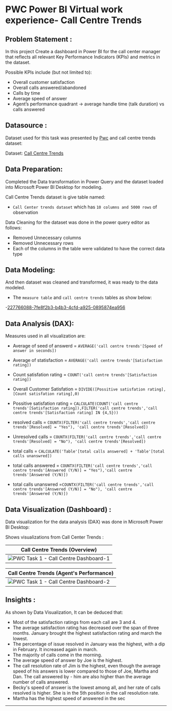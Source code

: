 # PWC Power BI Virtual work experience- Call Centre Trends

## Problem Statement :
In this project Create a dashboard in Power BI for the call center manager that reflects all relevant Key Performance Indicators (KPIs) and metrics in the dataset.

Possible KPIs include (but not limited to):

- Overall customer satisfaction
- Overall calls answered/abandoned
- Calls by time
- Average speed of answer
- Agent’s performance quadrant -> average handle time (talk duration) vs calls answered

## Datasource :

Dataset used for this task was presented by [Pwc](https://www.pwc.ch/en/careers-with-pwc/students/virtual-case-experience.html) and call centre trends dataset:

Dataset: [Call Centre Trends](https://github.com/kirannavale/Portfolio-Projects/blob/main/PWC%20Call%20Centre%20Trends%20Dashboard/01%20Call-Center-Dataset.xlsx)

## Data Preparation:

Completed the Data transformation in Power Query and the dataset loaded into Microsoft Power BI Desktop for modeling.

Call Centre Trends dataset is give table named:

- `Call Center trends dataset` which has `10 columns and 5000 rows` of observation

Data Cleaning for the dataset was done in the power query editor as follows:

- Removed Unnecessary columns
- Removed Unnecessary rows
- Each of the columns in the table were validated to have the correct data type

## Data Modeling:

And then dataset was cleaned and transformed, it was ready to the data modeled.

- The `measure table` and `call centre trends` tables as show below:

-[227766088-7fe8f2b3-b4b3-4cfd-a925-0895874ea956](https://github.com/kirannavale/Portfolio-Projects/assets/34519689/e5d33d5d-cfab-40e6-a9ca-f1f70814344a)

## Data Analysis (DAX):

Measures used in  all visualization are:

- Average of seed of answerd = `AVERAGE('call centre trends'[Speed of answer in seconds])`

- Average of statisfaction = `AVERAGE('call centre trends'[Satisfaction rating])`

- Count satisfation rating = `COUNT('call centre trends'[Satisfaction rating])`

- Overall Customer Satisfation = `DIVIDE([Possitive satisfation rating],[Count satisfation rating],0)`

- Possitive satisfation rating = `CALCULATE(COUNT('call centre trends'[Satisfaction rating]),FILTER('call centre trends','call centre trends'[Satisfaction rating] IN {4,5}))`

- resolved calls = `COUNTX(FILTER('call centre trends','call centre trends'[Resolved] = "Yes"), 'call centre trends'[Resolved])`

- Unresolved calls = `COUNTX(FILTER('call centre trends','call centre trends'[Resolved] = "No"), 'call centre trends'[Resolved])`

- total calls =  `CALCULATE('Table'[total calls answered] + 'Table'[total calls unanswred])`

- total calls answered = `COUNTX(FILTER('call centre trends','call centre trends'[Answered (Y/N)] = "Yes"),'call centre trends'[Answered (Y/N)])`

- total calls unanswred =`COUNTX(FILTER('call centre trends','call centre trends'[Answered (Y/N)] = "No"), 'call centre trends'[Answered (Y/N)])`

## Data Visualization (Dashboard) :

Data visualization for the data analysis (DAX) was done in Microsoft Power BI Desktop:

Shows visualizations from Call Center Trends :

| Call Centre Trends (Overview) |
| ----------- |
| ![PWC Task 1 - Call Centre Dashboard-1](https://user-images.githubusercontent.com/118357991/227767359-463d93ee-5436-4f6a-ab7d-705c11d0dfbf.png) |


| Call Centre Trends (Agent's Performance) |
| ----------- |
| ![PWC Task 1 - Call Centre Dashboard-2](https://user-images.githubusercontent.com/118357991/227767508-8667b273-6a78-40fa-bc20-78fc88c155cc.png) |

## Insights :

As shown by Data Visualization, It can be deduced that:

- Most of the satisfaction ratings from each call are 3 and 4.
- The average satisfaction rating has decreased over the span of three months. January brought the highest satisfaction rating and march the lowest.
- The percentage of issue resolved in January was the highest, with a dip in February. It increased again in march.
- The majority of calls come in the morning.
- The average speed of answer by Joe is the highest.
- The call resolution rate of Jim is the highest, even though the average speed of his answers is lower compared to those of Joe, Martha and Dan. The call answered by - him are also higher than the average number of calls answered.
- Becky's speed of answer is the lowest among all, and her rate of calls resolved is higher. She is in the 5th position in the call resolution rate. 
- Martha has the highest  speed of answered in the sec

---





